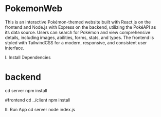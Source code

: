 # PokemonWeb
This is an interactive Pokémon-themed website built with React.js on the frontend and Node.js with Express on the backend, utilizing the PokéAPI as its data source. Users can search for Pokémon and view comprehensive details, including images, abilities, forms, stats, and types. The frontend is styled with TailwindCSS for a modern, responsive, and consistent user interface.

I. Install Dependencies
# backend
cd server
npm install

#frontend
cd ../client
npm install

II. Run App
cd server
node index.js
